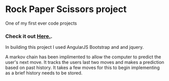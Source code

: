 # Rock Paper Scissors project
One of my first ever code projects


### Check it out [Here.](https://terrellv.github.io/rock-paper-scissors/). 

In building this project I used AngularJS Bootstrap and and jquery.

A markov chain has been implimented to allow the computer to predict the user's next move. It tracks the users last two moves and makes a prediction based on past history. It takes a few moves for this to begin implementing as a brief history needs to be stored.
